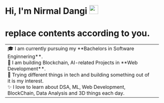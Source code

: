 # Hi, I'm Nirmal Dangi <img src="https://github.com/TheDudeThatCode/TheDudeThatCode/blob/master/Assets/Hi.gif" width="29px">

# replace contents according to you.
<table>
  <tr>
    <td valign="center">
      🎓 I am currently pursuing my **Bachelors in Software Enginnering**. <br>
      🌱 I am building Blockchain, AI-related Projects in  **Web Development**.<br>
      🎯 Trying different things in tech and building something out of it is my interest.<br>
      ✨ I love to learn about DSA, ML, Web Development, BlockChain, Data Analysis and 3D things each day.<br>
<td >


    
  </tr>
  </table>
